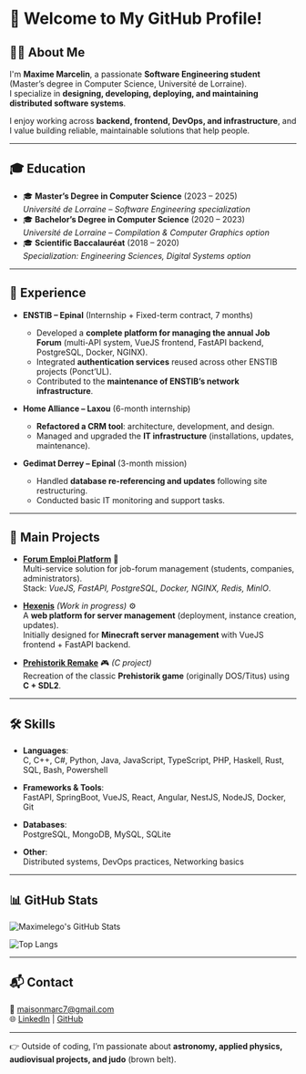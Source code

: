 # 👋 Welcome to My GitHub Profile!

## 👨‍💻 About Me
I'm **Maxime Marcelin**, a passionate **Software Engineering student** (Master’s degree in Computer Science, Université de Lorraine).  
I specialize in **designing, developing, deploying, and maintaining distributed software systems**.  

I enjoy working across **backend, frontend, DevOps, and infrastructure**, and I value building reliable, maintainable solutions that help people.  

---

## 🎓 Education
- 🎓 **Master’s Degree in Computer Science** (2023 – 2025)  
  *Université de Lorraine – Software Engineering specialization*  
- 🎓 **Bachelor’s Degree in Computer Science** (2020 – 2023)  
  *Université de Lorraine – Compilation & Computer Graphics option*  
- 🎓 **Scientific Baccalauréat** (2018 – 2020)  
  *Specialization: Engineering Sciences, Digital Systems option*  

---

## 💼 Experience
- **ENSTIB – Epinal** (Internship + Fixed-term contract, 7 months)  
  - Developed a **complete platform for managing the annual Job Forum** (multi-API system, VueJS frontend, FastAPI backend, PostgreSQL, Docker, NGINX).  
  - Integrated **authentication services** reused across other ENSTIB projects (Ponct’UL).  
  - Contributed to the **maintenance of ENSTIB’s network infrastructure**.  

- **Home Alliance – Laxou** (6-month internship)  
  - **Refactored a CRM tool**: architecture, development, and design.  
  - Managed and upgraded the **IT infrastructure** (installations, updates, maintenance).  

- **Gedimat Derrey – Epinal** (3-month mission)  
  - Handled **database re-referencing and updates** following site restructuring.  
  - Conducted basic IT monitoring and support tasks.  

---

## 🚀 Main Projects
- **[Forum Emploi Platform](#)** 🔗  
  Multi-service solution for job-forum management (students, companies, administrators).  
  Stack: *VueJS, FastAPI, PostgreSQL, Docker, NGINX, Redis, MinIO*.  

- **[Hexenis](#)** *(Work in progress)* ⚙️  
  A **web platform for server management** (deployment, instance creation, updates).  
  Initially designed for **Minecraft server management** with VueJS frontend + FastAPI backend.  

- **[Prehistorik Remake](#)** 🎮 *(C project)*  
  Recreation of the classic **Prehistorik game** (originally DOS/Titus) using **C + SDL2**.  

---

## 🛠️ Skills

- **Languages**:  
  C, C++, C#, Python, Java, JavaScript, TypeScript, PHP, Haskell, Rust, SQL, Bash, Powershell  

- **Frameworks & Tools**:  
  FastAPI, SpringBoot, VueJS, React, Angular, NestJS, NodeJS, Docker, Git  

- **Databases**:  
  PostgreSQL, MongoDB, MySQL, SQLite  

- **Other**:  
  Distributed systems, DevOps practices, Networking basics  

---

## 📊 GitHub Stats
![Maximelego's GitHub Stats](https://github-readme-stats-kappa-ten-79.vercel.app/api?username=Maximelego&show_icons=true&count_private=true&include_all_commits=true&hide_rank=true&theme=darcula)  

![Top Langs](https://github-readme-stats-kappa-ten-79.vercel.app/api/top-langs/?username=Maximelego&count_private=true&theme=darcula&layout=compact)  

---

## 📬 Contact
📧 [maisonmarc7@gmail.com](mailto:maisonmarc7@gmail.com)  
🌐 [LinkedIn](https://www.linkedin.com/in/maxime-marcelin-a7b53225a/) | [GitHub](https://github.com/Maximelego)  

---

👉 Outside of coding, I’m passionate about **astronomy, applied physics, audiovisual projects, and judo** (brown belt).  

